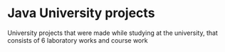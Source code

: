 # Java University projects
University projects that were made while studying at the university,
that consists of 6 laboratory works and course work
